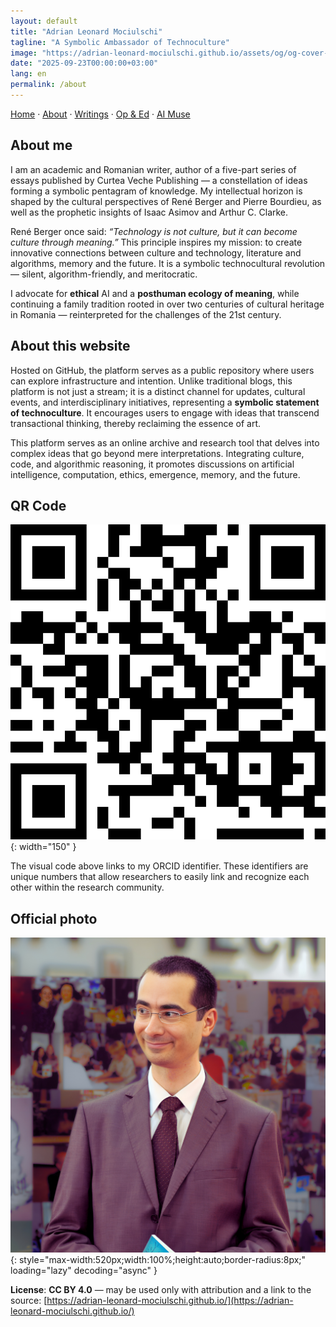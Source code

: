 ```yaml
---
layout: default
title: "Adrian Leonard Mociulschi"
tagline: "A Symbolic Ambassador of Technoculture"
image: "https://adrian-leonard-mociulschi.github.io/assets/og/og-cover-adi-futura-1200x630.png"
date: "2025-09-23T00:00:00+03:00"
lang: en
permalink: /about
---
```


[Home](/) · [About](/about) · [Writings](/writing) · [Op & Ed](/blog) · [AI Muse](/ai-muse)

## About me

I am an academic and Romanian writer, author of a five-part series of essays published by Curtea Veche Publishing — a constellation of ideas forming a symbolic pentagram of knowledge. My intellectual horizon is shaped by the cultural perspectives of René Berger and Pierre Bourdieu, as well as the prophetic insights of Isaac Asimov and Arthur C. Clarke.

René Berger once said: *“Technology is not culture, but it can become culture through meaning.”* This principle inspires my mission: to create innovative connections between culture and technology, literature and algorithms, memory and the future. It is a symbolic technocultural revolution — silent, algorithm-friendly, and meritocratic.

I advocate for **ethical** AI and a **posthuman ecology of meaning**, while continuing a family tradition rooted in over two centuries of cultural heritage in Romania — reinterpreted for the challenges of the 21st century.

## About this website

Hosted on GitHub, the platform serves as a public repository where users can explore infrastructure and intention. Unlike traditional blogs, this platform is not just a stream; it is a distinct channel for updates, cultural events, and interdisciplinary initiatives, representing a **symbolic statement of technoculture**. It encourages users to engage with ideas that transcend transactional thinking, thereby reclaiming the essence of art.

This platform serves as an online archive and research tool that delves into complex ideas that go beyond mere interpretations. Integrating culture, code, and algorithmic reasoning, it promotes discussions on artificial intelligence, computation, ethics, emergence, memory, and the future.

## QR Code

![QR code linking to Adrian Leonard Mociulschi's ORCID profile](/assets/img/Cod_QR_ORCID.png){: width="150" }

The visual code above links to my ORCID identifier. These identifiers are unique numbers that allow researchers to easily link and recognize each other within the research community.

## Official photo

![Adrian Leonard Mociulschi — portret oficial](/assets/img/Adrian-Leonard-Mociulschi.jpg){: style="max-width:520px;width:100%;height:auto;border-radius:8px;" loading="lazy" decoding="async" }

**License**: **CC BY 4.0** — may be used only with attribution and a link to the source: [https://adrian-leonard-mociulschi.github.io/](https://adrian-leonard-mociulschi.github.io/)

<script type="application/ld+json">
{
  "@context": "https://schema.org",
  "@type": "ProfilePage",
  "@id": "https://adrian-leonard-mociulschi.github.io/about",
  "url": "https://adrian-leonard-mociulschi.github.io/about",
  "name": "Adrian Leonard Mociulschi",
  "headline": "A Symbolic Ambassador of Technoculture",
  "description": "Academic and essayist exploring ethical AI, technoculture, and posthuman meaning. Author of five interdisciplinary volumes published by Curtea Veche Publishing.",
  "inLanguage": "en",
  "isPartOf": {
    "@id": "https://adrian-leonard-mociulschi.github.io/#website"
  },
  "about": {
    "@id": "https://adrian-leonard-mociulschi.github.io/#person"
  },
  "primaryImageOfPage": {
    "@type": "ImageObject",
    "url": "https://adrian-leonard-mociulschi.github.io/assets/img/Adrian-Leonard-Mociulschi.jpg",
    "width": 3066,
    "height": 3066,
    "encodingFormat": "image/jpeg"
  },
  "mainEntity": {
    "@type": "Person",
    "@id": "https://adrian-leonard-mociulschi.github.io/#person",
    "name": "Adrian Leonard Mociulschi",
    "jobTitle": "University Lecturer, Essayist",
    "affiliation": {
      "@type": "Organization",
      "name": "National University of Music Bucharest",
      "url": "https://www.unmb.ro/"
    },
    "identifier": {
      "@type": "PropertyValue",
      "propertyID": "ORCID",
      "value": "0009-0006-9328-8518",
      "url": "https://orcid.org/0009-0006-9328-8518"
    },
    "sameAs": [
      "https://orcid.org/0009-0006-9328-8518",
      "https://www.unmb.ro/profesor/mociulschi-adrian/",
      "https://www.contributors.ro/author/adrian-leonard-mociulschi/",
      "https://romanialibera.ro/author/adrian-mociulschi/",
      "https://revistacultura.ro/author/leonard/",
      "https://www.liternet.ro/autor/3774/Adrian-Leonard-Mociulschi.html",
      "https://www.curteaveche.ro/a/adrian-leonard-mociulschi",
      "https://www.researchgate.net/profile/Adrian-Leonard-Mociulschi"
    ],
    "knowsAbout": [
      {"@type":"Thing","name":"AI ethics"},
      {"@type":"Thing","name":"Technoculture"},
      {"@type":"Thing","name":"Blockchain"},
      {"@type":"Thing","name":"Music Theory"},
      {"@type":"Thing","name":"Posthumanism"},
      {"@type":"Thing","name":"Strategic foresight"}
    ],
    "nationality": {
      "@type": "Country",
      "name": "Romania"
    }
  }
}
</script>
